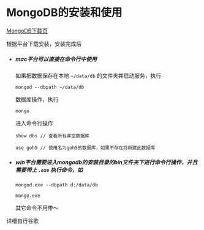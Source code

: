 MongoDB的安装和使用
========================

[MongoDB下载页](https://www.mongodb.org/downloads#production)

根据平台下载安装，安装完成后

* ##### mac平台可以直接在命令行中使用

	如果把数据保存在本地 `~/data/db` 的文件夹并启动服务，执行
	```
	mongod --dbpath ~/data/db
	```

	数据库操作，执行

	```
	mongo
	```

	进入命令行操作

	```
	show dbs // 查看所有非空数据库
	```

	```
	use goh5 // 使用名为goh5的数据库，如果不存在将新建此数据库
	```

* ##### win平台需要进入mongodb的安装目录的bin文件夹下进行命令行操作，并且需要带上 `.exe` 执行命令，如 

	```
	mongod.exe --dbpath d:/data/db

	mongo.exe
	```

	其它命令不用带～



详细自行谷歌